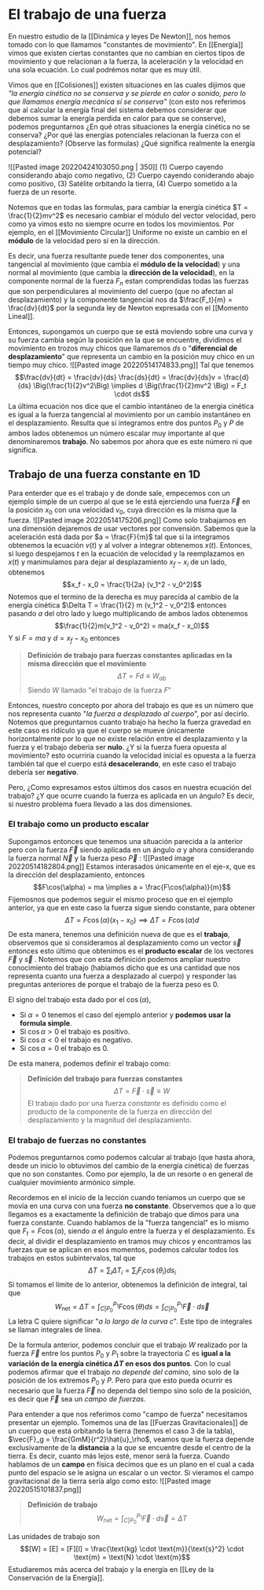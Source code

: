# El trabajo de una fuerza
En nuestro estudio de la [[Dinámica y leyes De Newton]], nos hemos tomado con lo que llamamos "constantes de movimiento". En [[Energía]] vimos que existen ciertas constantes que no cambian en ciertos tipos de movimiento y que relacionan a la fuerza, la aceleración y la velocidad en una sola ecuación. Lo cual podrémos notar que es muy útil. 

Vimos que en [[Colisiones]] existen situaciones en las cuales dijimos que _"la energía cinética no se conserva y se pierde en calor o sonido, pero lo que llamamos energía mecánica sí se conserva"_ (con esto nos referimos que al calcular la energía final del sistema debemos considerar que debemos sumar la energía perdida en calor para que se conserve), podemos preguntarnos ¿En qué otras situaciones la energía cinética no se conserva? ¿Por qué las energías potenciales relacionan la fuerza con el desplazamiento? (Observe las formulas) ¿Qué significa realmente la energía potencial? 

![[Pasted image 20220424103050.png | 350]]
(1) Cuerpo cayendo considerando abajo como negativo, (2) Cuerpo cayendo coniderando abajo como positivo, (3) Satélite orbitando la tierra, (4) Cuerpo sometido a la fuerza de un resorte.

Notemos que en todas las formulas, para cambiar la energía cinética $T = \frac{1}{2}mv^2$ es necesario cambiar el módulo del vector velocidad, pero como ya vimos esto no siempre ocurre en todos los movimientos. Por ejemplo, en el [[Movimiento Circular]] Uniforme no existe un cambio en el **módulo** de la velocidad pero sí en la dirección.

Es decir, una fuerza resultante puede tener dos componentes, una tangencial al movimiento (que cambia el **módulo de la velocidad**) y una normal al movimiento (que cambia la **dirección de la velocidad**), en la componente normal de la fuerza $F_n$ estan comprendidas todas las fuerzas que son perpendiculares al movimiento del cuerpo (que no afectan al desplazamiento) y la componente tangencial nos da $\frac{F_t}{m} = \frac{dv}{dt}$ por la segunda ley de Newton expresada con el [[Momento Lineal]]. 

Entonces, supongamos un cuerpo que se está moviendo sobre una curva y su fuerza cambia según la posición en la que se encuentre, dividimos el movimiento en trozos muy chicos que llamaremos $ds$ o "**diferencial de desplazamiento**" que representa un cambio en la posición muy chico en un tiempo muy chico. 
![[Pasted image 20220514174833.png]]
Tal que tenemos
$$\frac{dv}{dt} = \frac{dv}{ds} \frac{ds}{dt} = \frac{dv}{ds}v = \frac{d}{ds} \Big(\frac{1}{2}v^2\Big) \implies d \Big(\frac{1}{2}mv^2 \Big) = F_t \cdot ds$$
La última ecuación nos dice que el cambio intantáneo de la energía cinética es igual a la fuerza tangencial al movimiento por un cambio instantáneo en el desplazamiento. Resulta que sí integramos entre dos puntos $P_0$ y $P$ de ambos lados obtenemos un número escalar muy importante al que denominaremos **trabajo**. No sabemos por ahora que es este número ni que significa.

## Trabajo de una fuerza constante en 1D
Para enterder que es el trabajo y de donde sale, empecemos con un ejemplo simple de un cuerpo al que se le está ejerciendo una fuerza $\vec{F}$ en la posición $x_0$ con una velocidad $v_0$, cuya dirección es la misma que la fuerza.
![[Pasted image 20220514175206.png]]
Como solo trabajamos en una dimensión dejaremos de usar vectores por convensión. Sabemos que la aceleración está dada por $a = \frac{F}{m}$ tal que si la integramos obtenemos la ecuación $v(t)$ y al volver a integrar obtenemos $x(t)$. Entonces, si luego despejamos $t$ en la ecuación de velocidad y la reemplazamos en $x(t)$ y manimulamos para dejar al desplazamiento $x_f - x_i$ de un lado, obtenemos
$$x_f - x_0 = \frac{1}{2a} (v_1^2 - v_0^2)$$
Notemos que el termino de la derecha es muy parecida al cambio de la energía cinética $\Delta T = \frac{1}{2} m (v_1^2 - v_0^2)$ entonces pasando $a$ del otro lado y luego multiplicando de ambos lados obtenemos
$$\frac{1}{2}m(v_1^2 - v_0^2) = ma(x_f - x_0)$$
Y si $F = ma$ y $d = x_f - x_0$ entonces

> **Definición de trabajo para fuerzas constantes aplicadas en la misma dirección que el movimiento** $$\Delta T = Fd \equiv W_{ab}$$ Siendo $W$ llamado "el trabajo de la fuerza $F$"

Entonces, nuestro concepto por ahora del trabajo es que es un número que nos representa cuanto "_la fuerza a desplazado al cuerpo_", por así decirlo. Notemos que preguntarnos cuanto trabajo ha hecho la fuerza gravedad en este caso es ridículo ya que el cuerpo se mueve únicamente horizontalmente por lo que no existe relación entre el desplazamiento y la fuerza y el trabajo deberia ser **nulo**.  ¿Y si la fuerza fuera opuesta al movimiento? esto ocurriría cuando la velocidad inicial es opuesta a la fuerza también tal que el cuerpo está **desacelerando**, en este caso el trabajo debería ser **negativo**.

Pero, ¿Como expresamos estos últimos dos casos en nuestra ecuación del trabajo? ¿Y que ocurre cuando la fuerza es aplicada en un ángulo? Es decir, si nuestro problema fuera llevado a las dos dimensiones. 

### El trabajo como un producto escalar
Supongamos entonces que tenemos una situación parecida a la anterior pero con la fuerza $\vec{F}$ siendo aplicada en un ángulo $\alpha$ y ahora considerando la fuerza normal $\vec{N}$ y la fuerza peso $\vec{P}$ :
![[Pasted image 20220514182804.png]]
Estamos interasados únicamente en el eje-x, que es la dirección del desplazamiento, entonces
$$F\cos(\alpha) = ma \implies a = \frac{F\cos(\alpha)}{m}$$
Fijemosnos que podemos seguir el mismo proceso que en el ejemplo anterior, ya que en este caso la fuerza sigue siendo constante, para obtener
$$\Delta T = F\cos(\alpha)(x_1 - x_0) \implies \Delta T = F\cos(\alpha)d$$
De esta manera, tenemos una definición nueva de que es el **trabajo**, observemos que si consideramos al desplazamiento como un vector $\vec{s}$ entonces esto último que obtenimos es el **producto escalar** de los vectores $\vec{F}$ y $\vec{s}$ . Notemos que con esta definición podemos ampliar nuestro conocimiento del trabajo (habiamos dicho que es una cantidad que nos representa cuanto una fuerza a desplazado al cuerpo) y responder las preguntas anteriores de porque el trabajo de la fuerza peso es 0.

El signo del trabajo esta dado por el $\cos(\alpha)$, 
- Si $\alpha = 0$ tenemos el caso del ejemplo anterior y **podemos usar la formula simple**. 
- Si $\cos \alpha > 0$  el trabajo es positivo.
- Si $\cos \alpha < 0$  el trabajo es negativo.
- Si $\cos \alpha = 0$ el trabajo es 0.

De esta manera, podemos definir el trabajo como:
> **Definición del trabajo para fuerzas constantes** $$\Delta T = \vec{F} \cdot \vec{s} \equiv W$$ El trabajo dado por una fuerza *constante* es definido como el producto de la componente de la fuerza en dirección del desplazamiento y la magnitud del desplazamiento. 

### El trabajo de fuerzas no constantes
Podemos preguntarnos como podemos calcular al trabajo (que hasta ahora, desde un inicio lo obtuvimos del cambio de la energía cinética) de fuerzas que no son constantes. Como por ejemplo, la de un resorte o en general de cualquier movimiento armónico simple. 

Recordemos en el inicio de la lección cuando teniamos un cuerpo que se movía en una curva con una fuerza **no constante**. Observemos que a lo que llegamos es a exactamente la definición de trabajo que dimos para una fuerza constante. Cuando hablamos de la "fuerza tangencial" es lo mismo que $F_t = F\cos(\alpha)$, siendo $\alpha$ el ángulo entre la fuerza y el desplazamiento. Es decir, al dividir el desplazamiento en tramos muy chicos y encontramos las fuerzas que se aplican en esos momentos, podemos calcular todos los trabajos en estos subintervalos, tal que
$$\Delta T = \sum_i \Delta T_i = \sum_i F_i \cos(\theta_i)ds_i$$
Si tomamos el límite de lo anterior, obtenemos la definición de integral, tal que
$$W_{\text{net}} = \Delta T = \int_{C|P_0}^{P_1} F\cos(\theta)ds = \int_{C|P_0}^{P_1} \vec{F} \cdot d\vec{s}$$
La letra C quiere significar "_a lo largo de la curva c_". Este tipo de integrales se llaman integrales de línea.

De la formula anterior, podemos concluir que el trabajo $W$ realizado por la fuerza $\vec{F}$ entre los puntos $P_0$ y $P_1$ sobre la trayectoria $C$ es **igual a la variación de la energía cinética $\Delta T$ en esos dos puntos**. Con lo cual podemos afirmar que el trabajo *no depende del camino*, sino solo de la posición de los extremos $P_0$ y $P$. Pero para que esto pueda ocurrir es necesario que la fuerza $\vec{F}$ no dependa del tiempo sino solo de la posición, es decir que $\vec{F}$ sea un *campo de fuerzas*.

Para entender a que nos referimos como "campo de fuerza" necesitamos presentar un ejemplo. Tomemos una de las [[Fuerzas Gravitacionales]] de un cuerpo que está orbitando la tierra (tenemos el caso 3 de la tabla), $\vec{F}_g = \frac{GmM}{r^2}\hat{u}_\rho$, veamos que la fuerza depende exclusivamente de la **distancia** a la que se encuentre desde el centro de la tierra. Es decir, cuanto más lejos esté, menor será la fuerza. Cuando hablamos de un **campo** en física decimos que es un plano en el cual a cada punto del espacio se le asigna un escalar o un vector. Si vieramos el campo gravitacional de la tierra sería algo como esto:
![[Pasted image 20220515101837.png]]


> **Definición de trabajo** $$W_{\text{net}} = \int_{C|P_0}^{P_1} \vec{F} \cdot d\vec{s} = \Delta T$$

Las unidades de trabajo son 
$$[W] = [E] = [F][l] = \frac{\text{kg} \cdot \text{m}}{\text{s}^2} \cdot \text{m} = \text{N} \cdot \text{m}$$
Estudiaremos más acerca del trabajo y la energía en [[Ley de la Conservación de la Energía]].




